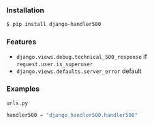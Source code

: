 ### Installation
```bash
$ pip install django-handler500
```

### Features
+   `django.views.debug.technical_500_response` if `request.user.is_superuser`
+   `django.views.defaults.server_error` default

### Examples
`urls.py`
```python
handler500 = "django_handler500.handler500"
```

